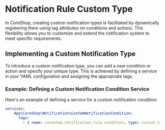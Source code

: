 # Notification Rule Custom Type

In CoreShop, creating custom notification types is facilitated by dynamically registering them using tag attributes on
conditions and actions. This flexibility allows you to customize and extend the notification system to meet specific
requirements.

## Implementing a Custom Notification Type

To introduce a custom notification type, you can add a new condition or action and specify your unique type. This is
achieved by defining a service in your YAML configuration and assigning the appropriate tags.

### Example: Defining a Custom Notification Condition Service

Here's an example of defining a service for a custom notification condition:

```yaml
services:
    App\CoreShop\Notification\CustomNotificationCondition:
      tags:
        - { name: coreshop.notification_rule.condition, type: custom_condition, notification-type: custom, form-type: App\CoreShop\Form\Type\CoreShop\CustomConditionType }
```
